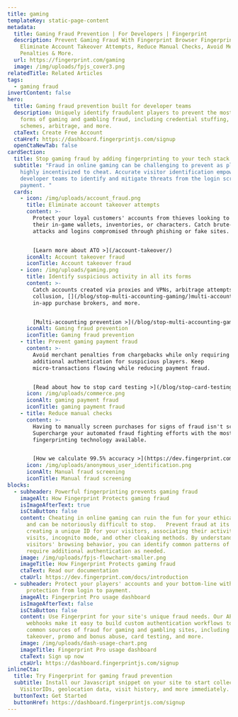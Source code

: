 ```yaml
---
title: gaming
templateKey: static-page-content
metadata:
  title: Gaming Fraud Prevention | For Developers | Fingerprint
  description: Prevent Gaming Fraud With Fingerprint Browser Fingerprinting.
    Eliminate Account Takeover Attempts, Reduce Manual Checks, Avoid Merchant
    Penalties & More.
  url: https://fingerprint.com/gaming
  image: /img/uploads/fpjs_cover3.png
relatedTitle: Related Articles
tags:
  - gaming fraud
invertContent: false
hero:
  title: Gaming fraud prevention built for developer teams
  description: Uniquely identify fraudulent players to prevent the most common
    forms of gaming and gambling fraud, including credential stuffing, cheating
    schemes, arbitrage, and more.
  ctaText: Create Free Account
  ctaHref: https://dashboard.fingerprintjs.com/signup
  openCtaNewTab: false
cardSection:
  title: Stop gaming fraud by adding fingerprinting to your tech stack
  subtitle: "Fraud in online gaming can be challenging to prevent as players are
    highly incentivized to cheat. Accurate visitor identification empowers
    developer teams to identify and mitigate threats from the login screen to
    payment. "
  cards:
    - icon: /img/uploads/account_fraud.png
      title: Eliminate account takeover attempts
      content: >-
        Protect your loyal customers' accounts from thieves looking to sell
        their in-game wallets, inventories, or characters. Catch brute-force bot
        attacks and logins compromised through phishing or fake sites.


        [Learn more about ATO >](/account-takeover/)
      iconAlt: Account takeover fraud
      iconTitle: Account takeover fraud
    - icon: /img/uploads/gaming.png
      title: Identify suspicious activity in all its forms
      content: >-
        Catch accounts created via proxies and VPNs, arbitrage attempts, player
        collusion, [](/blog/stop-multi-accounting-gaming/)multi-accounting,
        in-app purchase brokers, and more. 


        [Multi-accounting prevention >](/blog/stop-multi-accounting-gaming/)
      iconAlt: Gaming fraud prevention
      iconTitle: Gaming fraud prevention
    - title: Prevent gaming payment fraud
      content: >-
        Avoid merchant penalties from chargebacks while only requiring
        additional authentication for suspicious players. Keep
        micro-transactions flowing while reducing payment fraud.


        [Read about how to stop card testing >](/blog/stop-card-testing/)
      icon: /img/uploads/commerce.png
      iconAlt: gaming payment fraud
      iconTitle: gaming payment fraud
    - title: Reduce manual checks
      content: >-
        Having to manually screen purchases for signs of fraud isn't scalable.
        Supercharge your automated fraud fighting efforts with the most accurate
        fingerprinting technology available.


        [How we calculate 99.5% accuracy >](https://dev.fingerprint.com/docs/understanding-our-995-accuracy)
      icon: /img/uploads/anonymous_user_identification.png
      iconAlt: Manual fraud screening
      iconTitle: Manual fraud screening
blocks:
  - subheader: Powerful fingerprinting prevents gaming fraud
    imageAlt: How Fingerprint Protects gaming fraud
    isImageAfterText: true
    isCtaButton: false
    content: Cheating in online gaming can ruin the fun for your ethical players,
      and can be notoriously difficult to stop.   Prevent fraud at its source by
      creating a unique ID for your visitors, associating their activity across
      visits, incognito mode, and other cloaking methods. By understanding your
      visitors' browsing behavior, you can identify common patterns of fraud and
      require additional authentication as needed.
    image: /img/uploads/fpjs-flowchart-smaller.png
    imageTitle: How Fingerprint Protects gaming fraud
    ctaText: Read our documentation
    ctaUrl: https://dev.fingerprint.com/docs/introduction
  - subheader: Protect your players' accounts and your bottom-line with anti-fraud
      protection from login to payment.
    imageAlt: Fingerprint Pro usage dashboard
    isImageAfterText: false
    isCtaButton: false
    content: Use Fingerprint for your site's unique fraud needs. Our API and
      webhooks make it easy to build custom authentication workflows to stop
      common sources of fraud for gaming and gambling sites, including account
      takeover, promo and bonus abuse, card testing, and more.
    image: /img/uploads/dash-usage-chart.png
    imageTitle: Fingerprint Pro usage dashboard
    ctaText: Sign up now
    ctaUrl: https://dashboard.fingerprintjs.com/signup
inlineCta:
  title: Try Fingerprint for gaming fraud prevention
  subtitle: Install our Javascript snippet on your site to start collecting unique
    VisitorIDs, geolocation data, visit history, and more immediately.
  buttonText: Get Started
  buttonHref: https://dashboard.fingerprintjs.com/signup
---
```

